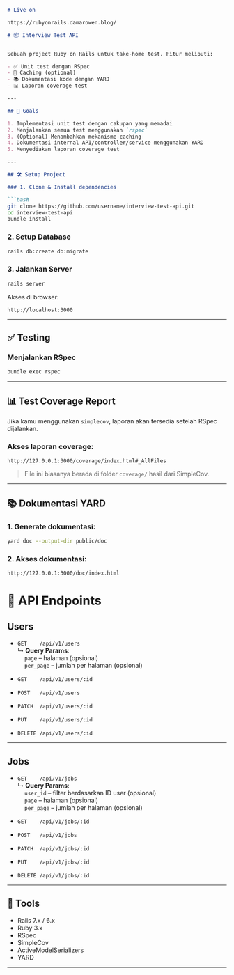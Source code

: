 
````markdown
# Live on 

https://rubyonrails.damarowen.blog/

# 📦 Interview Test API


Sebuah project Ruby on Rails untuk take-home test. Fitur meliputi:

- ✅ Unit test dengan RSpec
- 🧠 Caching (optional)
- 📚 Dokumentasi kode dengan YARD
- 📊 Laporan coverage test

---

## 🚀 Goals

1. Implementasi unit test dengan cakupan yang memadai
2. Menjalankan semua test menggunakan `rspec`
3. (Optional) Menambahkan mekanisme caching
4. Dokumentasi internal API/controller/service menggunakan YARD
5. Menyediakan laporan coverage test

---

## 🛠️ Setup Project

### 1. Clone & Install dependencies

```bash
git clone https://github.com/username/interview-test-api.git
cd interview-test-api
bundle install
````

### 2. Setup Database

```bash
rails db:create db:migrate
```

### 3. Jalankan Server

```bash
rails server
```

Akses di browser:

```
http://localhost:3000
```

---

## ✅ Testing

### Menjalankan RSpec

```bash
bundle exec rspec
```

---

## 📊 Test Coverage Report

Jika kamu menggunakan `simplecov`, laporan akan tersedia setelah RSpec dijalankan.

### Akses laporan coverage:

```
http://127.0.0.1:3000/coverage/index.html#_AllFiles
```

> File ini biasanya berada di folder `coverage/` hasil dari SimpleCov.

---

## 📚 Dokumentasi YARD

### 1. Generate dokumentasi:

```bash
yard doc --output-dir public/doc
```

### 2. Akses dokumentasi:

```
http://127.0.0.1:3000/doc/index.html
```

# 📌 API Endpoints

## Users
- `GET    /api/v1/users`  
  ↳ **Query Params**:  
  &nbsp;&nbsp;&nbsp;&nbsp;`page` – halaman (opsional)  
  &nbsp;&nbsp;&nbsp;&nbsp;`per_page` – jumlah per halaman (opsional)

- `GET    /api/v1/users/:id`
- `POST   /api/v1/users`
- `PATCH  /api/v1/users/:id`
- `PUT    /api/v1/users/:id`
- `DELETE /api/v1/users/:id`

---

## Jobs
- `GET    /api/v1/jobs`  
  ↳ **Query Params**:  
  &nbsp;&nbsp;&nbsp;&nbsp;`user_id` – filter berdasarkan ID user (opsional)  
  &nbsp;&nbsp;&nbsp;&nbsp;`page` – halaman (opsional)  
  &nbsp;&nbsp;&nbsp;&nbsp;`per_page` – jumlah per halaman (opsional)

- `GET    /api/v1/jobs/:id`
- `POST   /api/v1/jobs`
- `PATCH  /api/v1/jobs/:id`
- `PUT    /api/v1/jobs/:id`
- `DELETE /api/v1/jobs/:id`


---

## 🔧 Tools

* Rails 7.x / 6.x
* Ruby 3.x
* RSpec
* SimpleCov
* ActiveModelSerializers
* YARD

---


